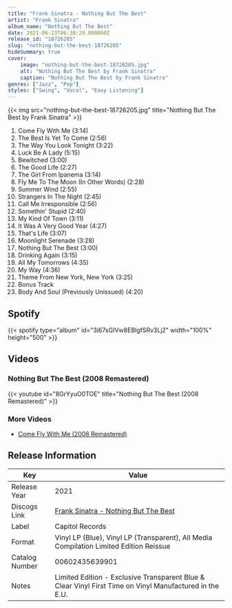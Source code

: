 ```yaml
---
title: "Frank Sinatra - Nothing But The Best"
artist: "Frank Sinatra"
album_name: "Nothing But The Best"
date: 2021-06-23T06:30:29.000000Z
release_id: "18726205"
slug: "nothing-but-the-best-18726205"
hideSummary: true
cover:
    image: "nothing-but-the-best-18726205.jpg"
    alt: "Nothing But The Best by Frank Sinatra"
    caption: "Nothing But The Best by Frank Sinatra"
genres: ["Jazz", "Pop"]
styles: ["Swing", "Vocal", "Easy Listening"]
---
```


{{< img src="nothing-but-the-best-18726205.jpg" title="Nothing But The Best by Frank Sinatra" >}}

<!-- section break -->

1. Come Fly With Me (3:14)
2. The Best Is Yet To Come (2:56)
3. The Way You Look Tonight (3:22)
4. Luck Be A Lady (5:15)
5. Bewitched (3:00)
6. The Good Life (2:27)
7. The Girl From Ipanema (3:14)
8. Fly Me To The Moon (In Other Words) (2:28)
9. Summer Wind (2:55)
10. Strangers In The Night (2:45)
11. Call Me Irresponsible (2:56)
12. Somethin' Stupid (2:40)
13. My Kind Of Town (3:11)
14. It Was A Very Good Year (4:27)
15. That's Life (3:07)
16. Moonlight Serenade (3:28)
17. Nothing But The Best (3:00)
18. Drinking Again (3:15)
19. All My Tomorrows (4:35)
20. My Way (4:36)
21. Theme From New York, New York (3:25)
22. Bonus Track
23. Body And Soul (Previously Unissued) (4:20)

<!-- section break -->


## Spotify
{{< spotify type="album" id="3i67sGIVw8EBlgfSRv3Lj2" width="100%" height="500" >}}



## Videos
### Nothing But The Best (2008 Remastered)
{{< youtube id="8GrYyuO0TOE" title="Nothing But The Best (2008 Remastered)" >}}<br>

### More Videos

- [Come Fly With Me (2008 Remastered)](https://www.youtube.com/watch?v=yOzEeJZ92X8)


## Release Information
|  Key           | Value                                                |
| ---------------| ---------------------------------------------------- |
| Release Year   | 2021                                   |
| Discogs Link   | [Frank Sinatra - Nothing But The Best](https://www.discogs.com/release/18726205-Frank-Sinatra-Nothing-But-The-Best) |
| Label          | Capitol Records |
| Format         | Vinyl LP (Blue), Vinyl LP (Transparent), All Media Compilation Limited Edition Reissue |
| Catalog Number | 00602435639901 |
| Notes | Limited Edition - Exclusive Transparent Blue & Clear Vinyl  First Time on Vinyl  Manufactured in the E.U. |